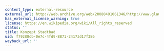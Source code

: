 ```yaml
---
content_type: external-resource
external_url: http://web.archive.org/web/20080401061346/http://www.glauchau.de/glauchau/content/11/20032006090647.asp
has_external_license_warning: true
license: https://en.wikipedia.org/wiki/All_rights_reserved
status: ''
title: Konzept Stadtbad
uid: f79280cb-0e7c-4fd9-8871-24173d17f386
wayback_url: ''
---
```

